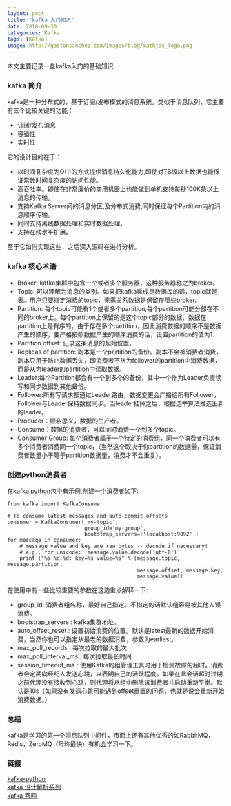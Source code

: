 ```yaml
---
layout: post
title: "kafka 入门知识"
date: 2018-09-30
categories: Kafka
tags: [Kafka]
image: http://gastonsanchez.com/images/blog/mathjax_logo.png
---
```

本文主要记录一些kafka入门的基础知识
<!-- more -->

### kafka 简介
kafka是一种分布式的，基于订阅/发布模式的消息系统。类似于消息队列，它主要有三个比较关键的功能：  
* 订阅/发布消息
* 容错性
* 实时性  

它的设计目的在于：
* 以时间复杂度为O(1)的方式提供消息持久化能力,即使对TB级以上数据也能保证常数时间复杂度的访问性能。
* 高吞吐率。即使在非常廉价的商用机器上也能做到单机支持每秒100K条以上消息的传输。
* 支持Kafka Server间的消息分区,及分布式消费,同时保证每个Partition内的消息顺序传输。
* 同时支持离线数据处理和实时数据处理。
* 支持在线水平扩展。

至于它如何实现这些，之后深入源码在进行分析。

### kafka 核心术语
* Broker: kafka集群中包含一个或者多个服务器，这种服务器称之为broker。
* Topic: 可以理解为消息的类别。如果把kafka看成是数据库的话，topic就是表。用户只要指定消费的topic，无需关系数据是保留在那些broker。
* Partition: 每个topic可能有1个或者多个partition,每个partition可能分部在不同的broker上。每个partition上保留的是这个topic部分的数据，数据在partition上是有序的。由于存在多个partition，因此消费数据的顺序不是数据产生的顺序，要严格按照数据产生的顺序消费的话，设置partition的值为1.
* Partition offset: 记录这条消息的起始位置。
* Replicas of partition: 副本是一个partition的备份。副本不会被消费者消费，副本只用于防止数据丢失，即消费者不从为follower的partition中消费数据，而是从为leader的partition中读取数据。
* Leader:每个Partition都会有一个到多个的备份，其中一个作为Leader负责读写和同步数据到其他备份。
* Follower:所有写请求都通过Leader路由，数据变更会广播给所有Follower，Follower与Leader保持数据同步。当leader挂掉之后，根据选举算法推选出新的leader。
* Producer：顾名思义，数据的生产者。
* Consume：数据的消费者，可以同时消费一个到多个topic。
* Consumer Group: 每个消费者属于一个特定的消费组，同一个消费者可以有多个消费者消费同一个topic，（当然这个取决于你partition的数据量，保证消费者数量小于等于partition数据量，消费才不会重复）。

### 创建python消费者
在kafka python包中有示例,创建一个消费者如下:

    from kafka import KafkaConsumer
    
    # To consume latest messages and auto-commit offsets
    consumer = KafkaConsumer('my-topic',
                             group_id='my-group',
                             bootstrap_servers=['localhost:9092'])
    for message in consumer:
        # message value and key are raw bytes -- decode if necessary!
        # e.g., for unicode: `message.value.decode('utf-8')`
        print ("%s:%d:%d: key=%s value=%s" % (message.topic, message.partition,
                                              message.offset, message.key,
                                              message.value))

在使用中有一些比较重要的参数在这边重点解释一下:  
* group_id: 消费者组名称，最好自己指定。不指定的话默认组容易被其他人误消费。
* bootstrap_servers : kafka集群地址。
* auto_offset_reset : 设置初始消费的位置。默认是latest最新的数据开始消费，当然你也可以指定从最老的数据消费，参数为earliest。
* max_poll_records  : 每次拉取的最大批次
* max_poll_interval_ms : 每次拉取最长时间
* session_timeout_ms : 使用Kafka的组管理工具时用于检测故障的超时。消费者会定期向经纪人发送心跳，以表明自己的活跃程度。如果在此会话超时过期之前代理没有接收到心跳，则代理将从组中删除该消费者并启动重新平衡。默认是10s（如果没有发送心跳可能遇到offset重置的问题，也就是说会重新开始消费数据。）


### 总结
kafka是学习的第一个消息队列中间件，市面上还有其他优秀的如RabbitMQ，Redis，ZeroMQ（号称最快）有机会学习一下。

### 链接
[kafka-python](https://kafka-python.readthedocs.io/en/master/apidoc/KafkaConsumer.html)   
[kafka 设计解析系列](https://www.infoq.cn/article/kafka-analysis-part-1)  
[kafka 官网](https://kafka.apache.org/quickstart)